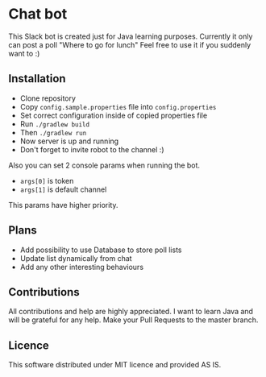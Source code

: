 # Chat bot

This Slack bot is created just for Java learning purposes. 
Currently it only can post a poll "Where to go for lunch"
Feel free to use it if you suddenly want to :)

## Installation

- Clone repository
- Copy `config.sample.properties` file into `config.properties`
- Set correct configuration inside of copied properties file
- Run `./gradlew build`
- Then `./gradlew run`
- Now server is up and running
- Don't forget to invite robot to the channel :)

Also you can set 2 console params when running the bot.

- `args[0]` is token
- `args[1]` is default channel

This params have higher priority.

## Plans

- Add possibility to use Database to store poll lists
- Update list dynamically from chat
- Add any other interesting behaviours

## Contributions
All contributions and help are highly appreciated. I want to learn Java and will be grateful for any help. 
Make your Pull Requests to the master branch.

## Licence
This software distributed under MIT licence and provided AS IS.